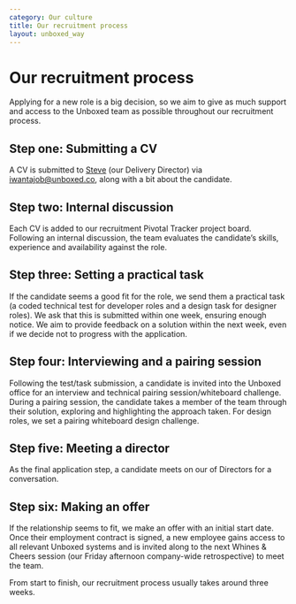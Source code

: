```yaml
---
category: Our culture
title: Our recruitment process
layout: unboxed_way
---
```


# Our recruitment process

Applying for a new role is a big decision, so we aim to give as much support and access to the Unboxed team as possible throughout our recruitment process.

## Step one: Submitting a CV

A CV is submitted to [Steve](https://unboxed.co/people/#steve-lennon) (our Delivery Director) via iwantajob@unboxed.co, along with a bit about the candidate.

## Step two: Internal discussion

Each CV is added to our recruitment Pivotal Tracker project board. Following an internal discussion, the team evaluates the candidate’s skills, experience and availability against the role.

## Step three: Setting a practical task

If the candidate seems a good fit for the role, we send them a practical task (a coded technical test for developer roles and a design task for designer roles). We ask that this is submitted within one week, ensuring enough notice. We aim to provide feedback on a solution within the next week, even if we decide not to progress with the application.

## Step four: Interviewing and a pairing session

Following the test/task submission, a candidate is invited into the Unboxed office for an interview and technical pairing session/whiteboard challenge. During a pairing session, the candidate takes a member of the team through their solution, exploring and highlighting the approach taken. For design roles, we set a pairing whiteboard design challenge.

## Step five: Meeting a director

As the final application step, a candidate meets on our of Directors for a conversation.

## Step six: Making an offer

If the relationship seems to fit, we make an offer with an initial start date. Once their employment contract is signed, a new employee gains access to all relevant Unboxed systems and is invited along to the next Whines & Cheers session (our Friday afternoon company-wide retrospective) to meet the team.

From start to finish, our recruitment process usually takes around three weeks.
